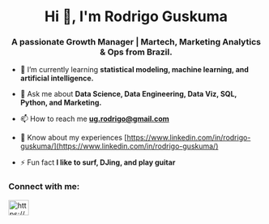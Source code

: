 <h1 align="center">Hi 👋, I'm Rodrigo Guskuma</h1>
<h3 align="center">A passionate Growth Manager | Martech, Marketing Analytics & Ops from Brazil.</h3>

- 🌱 I’m currently learning **statistical modeling, machine learning, and artificial intelligence.**

<!-- - 👨‍💻 All of my projects are available at [www.RodrigoGuskuma.com](https://www.RodrigoGuskuma.com) -->
<!-- - 📝 I regularly write articles on [TBD](TBD) -->

- 💬 Ask me about **Data Science, Data Engineering, Data Viz, SQL, Python, and Marketing.**

- 📫 How to reach me **ug.rodrigo@gmail.com**

- 📄 Know about my experiences [https://www.linkedin.com/in/rodrigo-guskuma/](https://www.linkedin.com/in/rodrigo-guskuma/)

- ⚡ Fun fact **I like to surf, DJing, and play guitar**

<h3 align="left">Connect with me:</h3>
<p align="left">
<a href="https://linkedin.com/in/rodrigo-guskuma/" target="blank"><img align="center" src="https://raw.githubusercontent.com/rahuldkjain/github-profile-readme-generator/master/src/images/icons/Social/linked-in-alt.svg" alt="https://www.linkedin.com/in/rodrigo-guskuma/" height="30" width="40" /></a>
</p>
